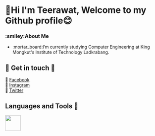 # 👋Hi I'm Teerawat, Welcome to my Github profile:blush:
<h3>:smiley:About Me</h3>
<ul>
  <li> :mortar_board:I’m currently studying Computer Engineering at King Mongkut's Institute of Technology Ladkrabang. </li>
</ul>

## :love_letter: Get in touch :love_letter:
:bookmark: [Facebook](https://www.facebook.com/profile.php?id=100003479055098)<br>
:bookmark: [Instagram](https://www.instagram.com/tee.trw_/)<br>
:bookmark: [Twitter](https://twitter.com/djsjabjdkak)<br>

## Languages and Tools :wrench:
<img height="50" width="50" src="https://www.clipartmax.com/png/full/240-2409409_c-programming-icon-c-programming-language-icon.png" />

<!--
**Teerawat36167/Teerawat36167** is a ✨ _special_ ✨ repository because its `README.md` (this file) appears on your GitHub profile.

Here are some ideas to get you started:

- 🔭 I’m currently working on ...
- 🌱 I’m currently learning ...
- 👯 I’m looking to collaborate on ...
- 🤔 I’m looking for help with ...
- 💬 Ask me about ...
- 📫 How to reach me: ...
- 😄 Pronouns: ...
- ⚡ Fun fact: ...
-->
